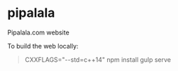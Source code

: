 # pipalala
Pipalala.com website

To build the web locally:
> CXXFLAGS="--std=c++14" npm install
> gulp serve
